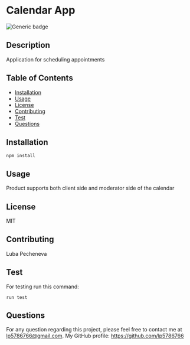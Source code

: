 
# Calendar App
![Generic badge](https://img.shields.io/badge/Lisence-MIT-<COLOR>.svg)
## Description
Application for scheduling appointments

## Table of Contents

- [Installation](##installation)
- [Usage](##usage)
- [License](##license)
- [Contributing](##contributing)
- [Test](##test)
- [Questions](##questions)
        
## Installation
<pre><code>npm install</code></pre>

## Usage
Product supports both client side and moderator side of the calendar

## License
MIT

## Contributing
        
Luba Pecheneva

## Test
For testing run this command: 
<pre><code>run test</code></pre>
        
## Questions
For any question regarding this project, please feel free to contact me at lp5786766@gmail.com. 
My GitHub profile: https://github.com/lp5786766